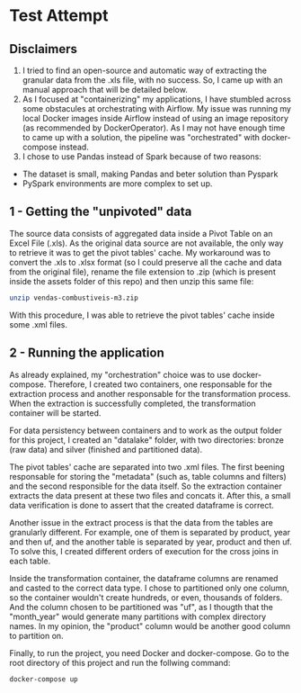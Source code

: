 # Test Attempt
## Disclaimers
1. I tried to find an open-source and automatic way of extracting the granular data from the .xls file, with no success. So, I came up with an manual approach that will be detailed below.
2. As I focused at "containerizing" my applications, I have stumbled across some obstacules at orchestrating with Airflow. My issue was running my local Docker images inside Airflow instead of using an image repository (as recommended by DockerOperator). As I may not have enough time to came up with a solution, the pipeline was "orchestrated" with docker-compose instead.
3. I chose to use Pandas instead of Spark because of two reasons:
- The dataset is small, making Pandas and beter solution than Pyspark
- PySpark environments are more complex to set up.

## 1 - Getting the "unpivoted" data
The source data consists of aggregated data inside a Pivot Table on an Excel File (.xls). As the original data source are not available, the only way to retrieve it was to get the pivot tables' cache. My workaround was to convert the .xls to .xlsx format (so I could preserve all the cache and data from the original file), rename the file extension to .zip (which is present inside the assets folder of this repo) and then unzip this same file:
```sh
unzip vendas-combustiveis-m3.zip
```

With this procedure, I was able to retrieve the pivot tables' cache inside some .xml files.

## 2 - Running the application
As already explained, my "orchestration" choice was to use docker-compose. Therefore, I created two containers, one responsable for the extraction process and another responsable for the transformation process. When the extraction is successfully completed, the transformation container will be started.

For data persistency between containers and to work as the output folder for this project, I created an "datalake" folder, with two directories: bronze (raw data) and silver (finished and partitioned data).

The pivot tables' cache are separated into two .xml files. The first beening responsable for storing the "metadata" (such as, table columns and filters) and the second responsible for the data itself. So the extraction container extracts the data present at these two files and concats it. After this, a small data verification is done to assert that the created dataframe is correct.

Another issue in the extract process is that the data from the tables are granularly different. For example, one of them is separated by product, year and then uf, and the another table is separated by year, product and then uf. To solve this, I created different orders of execution for the cross joins in each table.

Inside the transformation container, the dataframe columns are renamed and casted to the correct data type. I chose to partitioned only one column, so the container wouldn't create hundreds, or even, thousands of folders. And the column chosen to be partitioned was "uf", as I thougth that the "month_year" would generate many partitions with complex directory names. In my opinion, the "product" column would be another good column to partition on.

Finally, to run the project, you need Docker and docker-compose. Go to the root directory of this project and run the follwing command:
```
docker-compose up
```